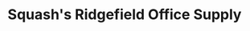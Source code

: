---
title: "Squash's Ridgefield Office Supply"
url: /ridgefield/squashs-ridgefield-office-supply/
shop: Kopieren
---